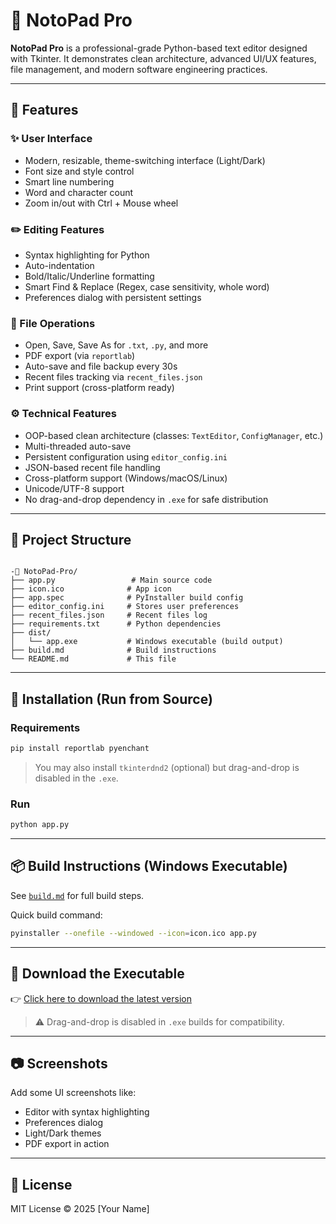 # 📝 NotoPad Pro

**NotoPad Pro** is a professional-grade Python-based text editor designed with Tkinter. It demonstrates clean architecture, advanced UI/UX features, file management, and modern software engineering practices.

---

## 🚀 Features

### ✨ User Interface

- Modern, resizable, theme-switching interface (Light/Dark)
- Font size and style control
- Smart line numbering
- Word and character count
- Zoom in/out with Ctrl + Mouse wheel

### ✏️ Editing Features

- Syntax highlighting for Python
- Auto-indentation
- Bold/Italic/Underline formatting
- Smart Find & Replace (Regex, case sensitivity, whole word)
- Preferences dialog with persistent settings

### 📁 File Operations

- Open, Save, Save As for `.txt`, `.py`, and more
- PDF export (via `reportlab`)
- Auto-save and file backup every 30s
- Recent files tracking via `recent_files.json`
- Print support (cross-platform ready)

### ⚙️ Technical Features

- OOP-based clean architecture (classes: `TextEditor`, `ConfigManager`, etc.)
- Multi-threaded auto-save
- Persistent configuration using `editor_config.ini`
- JSON-based recent file handling
- Cross-platform support (Windows/macOS/Linux)
- Unicode/UTF-8 support
- No drag-and-drop dependency in `.exe` for safe distribution

---

## 📁 Project Structure

```

-📂 NotoPad-Pro/
├── app.py                 # Main source code
├── icon.ico              # App icon
├── app.spec              # PyInstaller build config
├── editor_config.ini     # Stores user preferences
├── recent_files.json     # Recent files log
├── requirements.txt      # Python dependencies 
├── dist/
│   └── app.exe           # Windows executable (build output)
├── build.md              # Build instructions
└── README.md             # This file
```

---

## 🔧 Installation (Run from Source)

### Requirements

```bash
pip install reportlab pyenchant
```

> You may also install `tkinterdnd2` (optional) but drag-and-drop is disabled in the `.exe`.

### Run

```bash
python app.py
```

---

## 📦 Build Instructions (Windows Executable)

See [`build.md`](./build.md) for full build steps.

Quick build command:

```bash
pyinstaller --onefile --windowed --icon=icon.ico app.py
```

---

## 💾 Download the Executable

👉 [Click here to download the latest version](https://github.com//NotoPad-Pro/releases)

> ⚠️ Drag-and-drop is disabled in `.exe` builds for compatibility.

---

## 📷 Screenshots

Add some UI screenshots like:

- Editor with syntax highlighting
- Preferences dialog
- Light/Dark themes
- PDF export in action

---

## 📜 License

MIT License © 2025 [Your Name]
